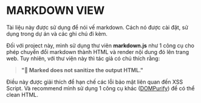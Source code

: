 # MARKDOWN VIEW

Tài liệu này được sử dụng để nói vế markdown. Cách nó được cài đặt, sử dụng trong dự án và các ghi chú đi kèm.

Đối với project này, mình sử dụng thư viên **markdown.js** như 1 công cụ cho phép chuyển đổi markdown thành HTML và render nội dung đó lên trang web.
Tuy nhiên, với thư viện này thì tác giả có chú thích rằng:

> **"🚨 Marked does not sanitize the output HTML."**

Điều này được giải thích để hạn chế các lỗi bảo mật liên quan đến XSS Script. Và recommend mình sử dụng 1 công cụ khác ([DOMPurify](https://github.com/cure53/DOMPurify)) để có thể clean HTML.
